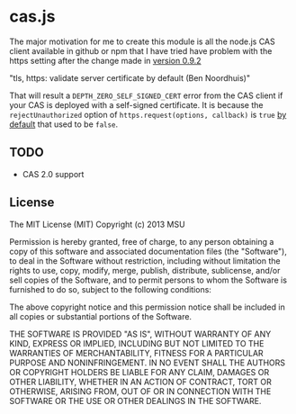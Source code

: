 cas.js
======

The major motivation for me to create this module is all the node.js CAS client available in github or npm that I have tried have problem with the https setting after the change made in [version 0.9.2](https://github.com/joyent/node/commit/6e2055)

"tls, https: validate server certificate by default (Ben Noordhuis)"

That will result a `DEPTH_ZERO_SELF_SIGNED_CERT` error from the CAS client if your CAS is deployed with a self-signed certificate. It is because the `rejectUnauthorized` option of `https.request(options, callback)` is `true` [by default](http://nodejs.org/api/all.html#all_https_request_options_callback) that used to be `false`.

TODO
----
- CAS 2.0 support

License
-------
The MIT License (MIT)
Copyright (c) 2013 MSU

Permission is hereby granted, free of charge, to any person obtaining a copy of this software and associated documentation files (the "Software"), to deal in the Software without restriction, including without limitation the rights to use, copy, modify, merge, publish, distribute, sublicense, and/or sell copies of the Software, and to permit persons to whom the Software is furnished to do so, subject to the following conditions:

The above copyright notice and this permission notice shall be included in all copies or substantial portions of the Software.

THE SOFTWARE IS PROVIDED "AS IS", WITHOUT WARRANTY OF ANY KIND, EXPRESS OR IMPLIED, INCLUDING BUT NOT LIMITED TO THE WARRANTIES OF MERCHANTABILITY, FITNESS FOR A PARTICULAR PURPOSE AND NONINFRINGEMENT. IN NO EVENT SHALL THE AUTHORS OR COPYRIGHT HOLDERS BE LIABLE FOR ANY CLAIM, DAMAGES OR OTHER LIABILITY, WHETHER IN AN ACTION OF CONTRACT, TORT OR OTHERWISE, ARISING FROM, OUT OF OR IN CONNECTION WITH THE SOFTWARE OR THE USE OR OTHER DEALINGS IN THE SOFTWARE.